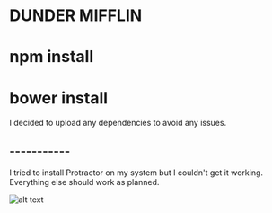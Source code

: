 # DUNDER MIFFLIN

# npm install

# bower install

I decided to upload any dependencies to avoid any issues.

## -----------

I tried to install Protractor on my system but I couldn't get it working.
Everything else should work as planned.

![alt text](/dunder/img/_farmer.png)
